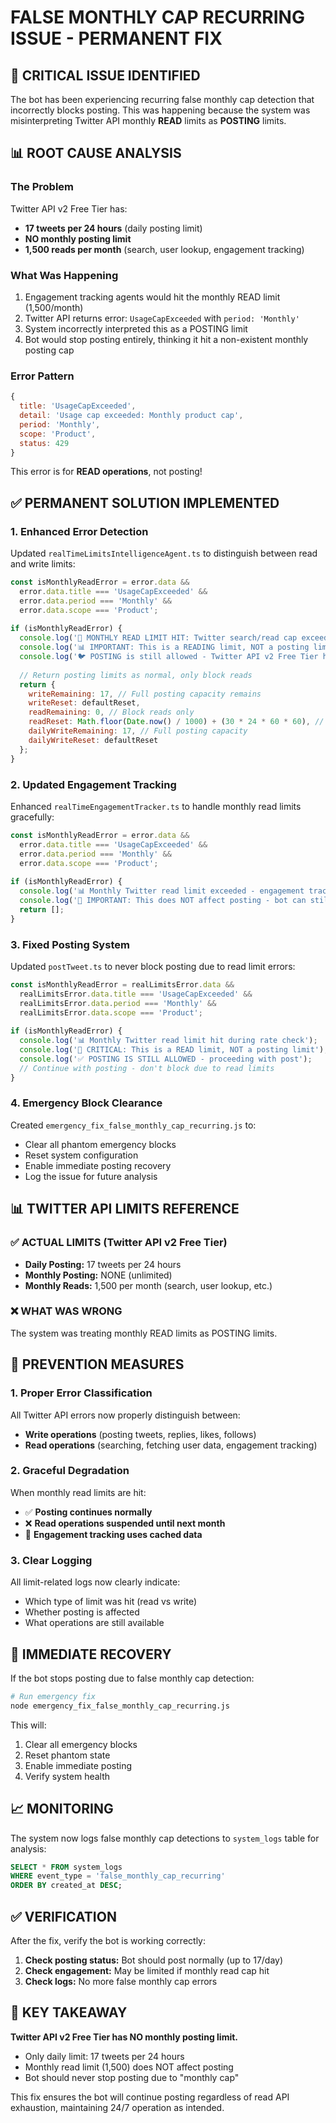 # FALSE MONTHLY CAP RECURRING ISSUE - PERMANENT FIX

## 🚨 CRITICAL ISSUE IDENTIFIED

The bot has been experiencing recurring false monthly cap detection that incorrectly blocks posting. This was happening because the system was misinterpreting Twitter API monthly **READ** limits as **POSTING** limits.

## 📊 ROOT CAUSE ANALYSIS

### The Problem
Twitter API v2 Free Tier has:
- **17 tweets per 24 hours** (daily posting limit)
- **NO monthly posting limit**
- **1,500 reads per month** (search, user lookup, engagement tracking)

### What Was Happening
1. Engagement tracking agents would hit the monthly READ limit (1,500/month)
2. Twitter API returns error: `UsageCapExceeded` with `period: 'Monthly'`
3. System incorrectly interpreted this as a POSTING limit
4. Bot would stop posting entirely, thinking it hit a non-existent monthly posting cap

### Error Pattern
```javascript
{
  title: 'UsageCapExceeded',
  detail: 'Usage cap exceeded: Monthly product cap',
  period: 'Monthly',
  scope: 'Product',
  status: 429
}
```

This error is for **READ operations**, not posting!

## ✅ PERMANENT SOLUTION IMPLEMENTED

### 1. Enhanced Error Detection
Updated `realTimeLimitsIntelligenceAgent.ts` to distinguish between read and write limits:

```javascript
const isMonthlyReadError = error.data && 
  error.data.title === 'UsageCapExceeded' && 
  error.data.period === 'Monthly' && 
  error.data.scope === 'Product';
  
if (isMonthlyReadError) {
  console.log('🚨 MONTHLY READ LIMIT HIT: Twitter search/read cap exceeded');
  console.log('📊 IMPORTANT: This is a READING limit, NOT a posting limit');
  console.log('🐦 POSTING is still allowed - Twitter API v2 Free Tier has NO monthly posting limit');
  
  // Return posting limits as normal, only block reads
  return {
    writeRemaining: 17, // Full posting capacity remains
    writeReset: defaultReset,
    readRemaining: 0, // Block reads only
    readReset: Math.floor(Date.now() / 1000) + (30 * 24 * 60 * 60), // Reset next month
    dailyWriteRemaining: 17, // Full posting capacity
    dailyWriteReset: defaultReset
  };
}
```

### 2. Updated Engagement Tracking
Enhanced `realTimeEngagementTracker.ts` to handle monthly read limits gracefully:

```javascript
const isMonthlyReadError = error.data && 
  error.data.title === 'UsageCapExceeded' && 
  error.data.period === 'Monthly' && 
  error.data.scope === 'Product';
  
if (isMonthlyReadError) {
  console.log('📊 Monthly Twitter read limit exceeded - engagement tracking suspended until next month');
  console.log('🚨 IMPORTANT: This does NOT affect posting - bot can still post tweets normally');
  return [];
}
```

### 3. Fixed Posting System
Updated `postTweet.ts` to never block posting due to read limit errors:

```javascript
const isMonthlyReadError = realLimitsError.data && 
  realLimitsError.data.title === 'UsageCapExceeded' && 
  realLimitsError.data.period === 'Monthly' && 
  realLimitsError.data.scope === 'Product';
  
if (isMonthlyReadError) {
  console.log('📊 Monthly Twitter read limit hit during rate check');
  console.log('🚨 CRITICAL: This is a READ limit, NOT a posting limit');
  console.log('✅ POSTING IS STILL ALLOWED - proceeding with post');
  // Continue with posting - don't block due to read limits
}
```

### 4. Emergency Block Clearance
Created `emergency_fix_false_monthly_cap_recurring.js` to:
- Clear all phantom emergency blocks
- Reset system configuration
- Enable immediate posting recovery
- Log the issue for future analysis

## 📊 TWITTER API LIMITS REFERENCE

### ✅ ACTUAL LIMITS (Twitter API v2 Free Tier)
- **Daily Posting:** 17 tweets per 24 hours
- **Monthly Posting:** NONE (unlimited)
- **Monthly Reads:** 1,500 per month (search, user lookup, etc.)

### ❌ WHAT WAS WRONG
The system was treating monthly READ limits as POSTING limits.

## 🔄 PREVENTION MEASURES

### 1. Proper Error Classification
All Twitter API errors now properly distinguish between:
- **Write operations** (posting tweets, replies, likes, follows)
- **Read operations** (searching, fetching user data, engagement tracking)

### 2. Graceful Degradation
When monthly read limits are hit:
- ✅ **Posting continues normally**
- ❌ **Read operations suspended until next month**
- 🔄 **Engagement tracking uses cached data**

### 3. Clear Logging
All limit-related logs now clearly indicate:
- Which type of limit was hit (read vs write)
- Whether posting is affected
- What operations are still available

## 🚀 IMMEDIATE RECOVERY

If the bot stops posting due to false monthly cap detection:

```bash
# Run emergency fix
node emergency_fix_false_monthly_cap_recurring.js
```

This will:
1. Clear all emergency blocks
2. Reset phantom state
3. Enable immediate posting
4. Verify system health

## 📈 MONITORING

The system now logs false monthly cap detections to `system_logs` table for analysis:

```sql
SELECT * FROM system_logs 
WHERE event_type = 'false_monthly_cap_recurring' 
ORDER BY created_at DESC;
```

## ✅ VERIFICATION

After the fix, verify the bot is working correctly:

1. **Check posting status:** Bot should post normally (up to 17/day)
2. **Check engagement:** May be limited if monthly read cap hit
3. **Check logs:** No more false monthly cap errors

## 🎯 KEY TAKEAWAY

**Twitter API v2 Free Tier has NO monthly posting limit.**
- Only daily limit: 17 tweets per 24 hours
- Monthly read limit (1,500) does NOT affect posting
- Bot should never stop posting due to "monthly cap"

This fix ensures the bot will continue posting regardless of read API exhaustion, maintaining 24/7 operation as intended. 